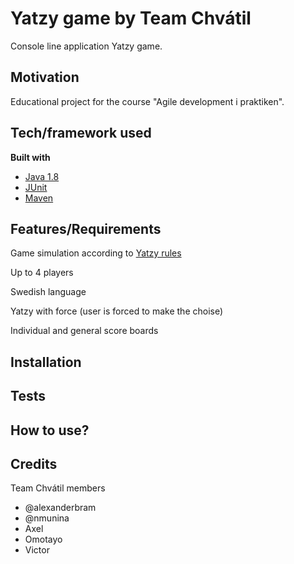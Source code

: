 # Yatzy game by Team Chvátil
Console line application Yatzy game.

## Motivation
Educational project for the course "Agile development i praktiken".

<!--- ## Code style
If you're using any code style like xo, standard etc. That will help others while contributing to your project. Ex. -

[![js-standard-style](https://img.shields.io/badge/code%20style-standard-brightgreen.svg?style=flat)](https://github.com/feross/standard)
 
## Screenshots
Include logo/demo screenshot etc. --->

## Tech/framework used

<b>Built with</b>
- [Java 1.8](https://www.java.com/en/download/)
- [JUnit](https://junit.org/junit5/)
- [Maven](https://maven.apache.org/)

## Features/Requirements
<!--- What makes your project stand out? --->
Game simulation according to [Yatzy rules](https://sv.wikibooks.org/wiki/Stora_Spelboken/L%C3%A5t_t%C3%A4rningarna_rulla/Yatzy)

Up to 4 players

Swedish language

Yatzy with force (user is forced to make the choise)

Individual and general score boards



## Installation
<!--- Provide step by step series of examples and explanations about how to get a development env running. --->

## Tests
<!--- Describe and show how to run the tests with code examples. --->

## How to use?
<!---  If people like your project they’ll want to learn how they can use it. To do so include step by step guide to use your project. --->


## Credits
Team Chvátil members
* @alexanderbram
* @nmunina
* Axel
* Omotayo
* Victor